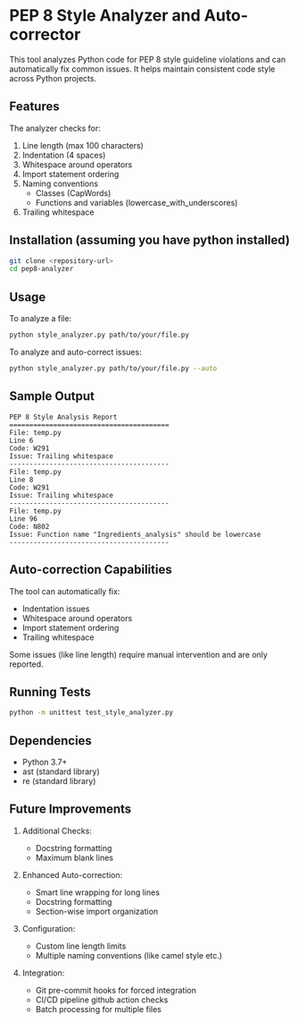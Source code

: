 # PEP 8 Style Analyzer and Auto-corrector

This tool analyzes Python code for PEP 8 style guideline violations and can automatically fix common issues. It helps maintain consistent code style across Python projects.

## Features

The analyzer checks for:
1. Line length (max 100 characters)
2. Indentation (4 spaces)
3. Whitespace around operators
4. Import statement ordering
5. Naming conventions
   - Classes (CapWords)
   - Functions and variables (lowercase_with_underscores)
6. Trailing whitespace

## Installation (assuming you have python installed)

```bash
git clone <repository-url>
cd pep8-analyzer
```

## Usage

To analyze a file:
```bash
python style_analyzer.py path/to/your/file.py
```

To analyze and auto-correct issues:
```bash
python style_analyzer.py path/to/your/file.py --auto
```

## Sample Output

```
PEP 8 Style Analysis Report
========================================
File: temp.py
Line 6
Code: W291
Issue: Trailing whitespace
----------------------------------------
File: temp.py
Line 8
Code: W291
Issue: Trailing whitespace
----------------------------------------
File: temp.py
Line 96
Code: N802
Issue: Function name "Ingredients_analysis" should be lowercase
----------------------------------------
```

## Auto-correction Capabilities

The tool can automatically fix:
- Indentation issues
- Whitespace around operators
- Import statement ordering
- Trailing whitespace

Some issues (like line length) require manual intervention and are only reported.

## Running Tests

```bash
python -m unittest test_style_analyzer.py
```

## Dependencies

- Python 3.7+
- ast (standard library)
- re (standard library)

## Future Improvements

1. Additional Checks:
   - Docstring formatting
   - Maximum blank lines

2. Enhanced Auto-correction:
   - Smart line wrapping for long lines
   - Docstring formatting
   - Section-wise import organization

3. Configuration:
   - Custom line length limits
   - Multiple naming conventions (like camel style etc.)

4. Integration:
   - Git pre-commit hooks for forced integration
   - CI/CD pipeline github action checks
   - Batch processing for multiple files


